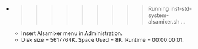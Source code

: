 * >>>>>>>>> Running inst-std-system-alsamixer.sh ...
  * Insert Alsamixer menu in Administration.
  * Disk size = 5617764K. Space Used = 8K. Runtime = 00:00:00:01.
